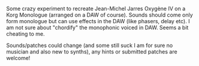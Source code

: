 Some crazy experiment to recreate Jean-Michel Jarres Oxygène IV on a Korg Monologue (arranged on a DAW of course). 
Sounds should come only form monologue but can use effects in the DAW (like phasers, delay etc). I am not sure about "chordify" the monophonic voiced in DAW. Seems a bit cheating to me.

Sounds/patches could change (and some still suck I am for sure no musician and also new to synths), any hints or submitted patches are welcome!
